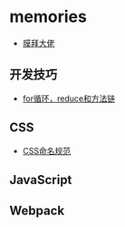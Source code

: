 # memories
* [膜拜大佬](https://www.ccc5.cc/archives)

## 开发技巧
* [for循环，reduce和方法链](https://github.com/nitroge/memories/issues/2)

## CSS
* [CSS命名规范](https://github.com/nitroge/memories/issues/1) 

## JavaScript

## Webpack
